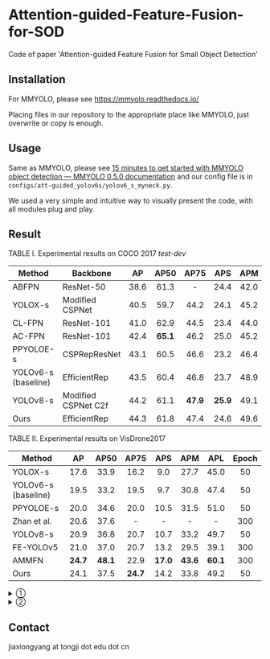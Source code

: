 # Attention-guided-Feature-Fusion-for-SOD
Code of paper 'Attention-guided Feature Fusion for Small Object Detection'

## Installation

For MMYOLO, please see https://mmyolo.readthedocs.io/

Placing files in our repository to the appropriate place like MMYOLO, just overwrite or copy is enough.

## Usage

Same as MMYOLO, please see [15 minutes to get started with MMYOLO object detection — MMYOLO 0.5.0 documentation](https://mmyolo.readthedocs.io/en/latest/get_started/15_minutes_object_detection.html#) and our config file is in `configs/att-guided_yolov6s/yolov6_s_myneck.py`.

We used a very simple and intuitive way to visually present the code, with all modules plug and play.

## Result

TABLE I.       Experimental results on COCO 2017 *test-dev* 

| **Method**          | **Backbone**        | **AP** | **AP50** | **AP75** | **APS**  | **APM** | **APL**  |
| ------------------- | ------------------- | :----: | :------: | :------: | :------: | :-----: | :------: |
| ABFPN               | ResNet-50           |  38.6  |   61.3   |    -     |   24.4   |  42.0   |   49.9   |
| YOLOX-s             | Modified CSPNet     |  40.5  |   59.7   |   44.2   |   24.1   |  45.2   |   54.0   |
| CL-FPN              | ResNet-101          |  41.0  |   62.9   |   44.5   |   23.4   |  44.0   |   52.0   |
| AC-FPN              | ResNet-101          |  42.4  | **65.1** |   46.2   |   25.0   |  45.2   |   53.2   |
| PPYOLOE-s           | CSPRepResNet        |  43.1  |   60.5   |   46.6   |   23.2   |  46.4   |   56.9   |
| YOLOv6-s (baseline) | EfficientRep        |  43.5  |   60.4   |   46.8   |   23.7   |  48.9   |   59.9   |
| YOLOv8-s            | Modified CSPNet C2f |  44.2  |   61.1   | **47.9** | **25.9** |  49.1   | **60.1** |
| Ours                | EfficientRep        |  44.3  |   61.8   |   47.4   |   24.6   |  49.6   |   59.9   |

TABLE II.       Experimental results on VisDrone2017

| **Method**          |  **AP**  | **AP50** | **AP75** | **APS**  | **APM**  | **APL**  | **Epoch** |
| ------------------- | :------: | :------: | :------: | :------: | :------: | :------: | :-------: |
| YOLOX-s             |   17.6   |   33.9   |   16.2   |   9.0    |   27.7   |   45.0   |    50     |
| YOLOv6-s (baseline) |   19.5   |   33.2   |   19.5   |   9.7    |   30.8   |   47.4   |    50     |
| PPYOLOE-s           |   20.0   |   34.6   |   20.0   |   10.5   |   31.5   |   51.0   |    50     |
| Zhan et al.         |   20.6   |   37.6   |    -     |    -     |    -     |    -     |    300    |
| YOLOv8-s            |   20.9   |   36.8   |   20.7   |   10.7   |   33.2   |   49.7   |    50     |
| FE-YOLOv5           |   21.0   |   37.0   |   20.7   |   13.2   |   29.5   |   39.1   |    300    |
| AMMFN               | **24.7** | **48.1** |   22.9   | **17.0** | **43.6** | **60.1** |    300    |
| Ours                |   24.1   |   37.5   | **24.7** |   14.2   |   33.8   |   49.2   |    50     |

<details> 
    <summary>①</summary>
    the bold and underlined ones mean the best and second best 
</details>
<details> 
    <summary>②</summary>
    test on RTX3080Ti
</details>

## Contact

jiaxiongyang at tongji dot edu dot cn
